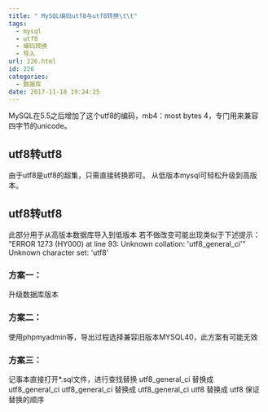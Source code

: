```yaml
---
title: " MySQL编码utf8与utf8转换\t\t"
tags:
  - mysql
  - utf8
  - 编码转换
  - 导入
url: 226.html
id: 226
categories:
  - 数据库
date: 2017-11-18 19:24:25
---
```


MySQL在5.5之后增加了这个utf8的编码，mb4：most bytes 4，专门用来兼容四字节的unicode。

utf8转utf8
---------

由于utf8是utf8的超集，只需直接转换即可。 从低版本mysql可轻松升级到高版本。

utf8转utf8
---------

此部分用于从高版本数据库导入到低版本 若不做改变可能出现类似于下述提示： "ERROR 1273 (HY000) at line 93: Unknown collation: 'utf8\_general\_ci'" Unknown character set: 'utf8'

### 方案一：

升级数据库版本

### 方案二：

使用phpmyadmin等，导出过程选择兼容旧版本MYSQL40，此方案有可能无效

### 方案三：

记事本直接打开*.sql文件，进行查找替换 utf8\_general\_ci 替换成 utf8\_general\_ci utf8\_general\_ci 替换成 utf8\_general\_ci utf8 替换成 utf8 保证替换的顺序